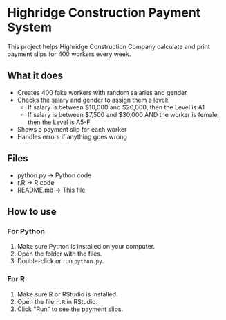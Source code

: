 # Highridge Construction Payment System

This project helps Highridge Construction Company calculate and print payment slips for 400 workers every week.

## What it does
- Creates 400 fake workers with random salaries and gender
- Checks the salary and gender to assign them a level:
  - If salary is between $10,000 and $20,000, then the Level is A1
  - If salary is between $7,500 and $30,000 AND the worker is female, then the Level is A5-F
- Shows a payment slip for each worker
- Handles errors if anything goes wrong

## Files
- python.py → Python code
- r.R → R code
- README.md → This file

## How to use
### For Python
1. Make sure Python is installed on your computer.
2. Open the folder with the files.
3. Double-click or run `python.py`.

### For R
1. Make sure R or RStudio is installed.
2. Open the file `r.R` in RStudio.
3. Click "Run" to see the payment slips.
